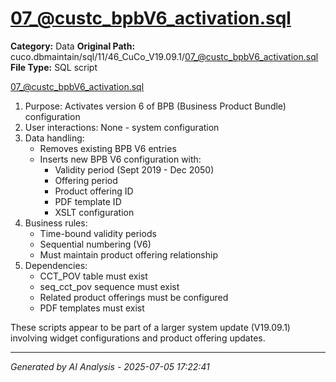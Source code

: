 # 07_@custc_bpbV6_activation.sql

**Category:** Data
**Original Path:** cuco.dbmaintain/sql/11/46_CuCo_V19.09.1/07_@custc_bpbV6_activation.sql
**File Type:** SQL script

07_@custc_bpbV6_activation.sql
1. Purpose: Activates version 6 of BPB (Business Product Bundle) configuration
2. User interactions: None - system configuration
3. Data handling:
   - Removes existing BPB V6 entries
   - Inserts new BPB V6 configuration with:
     - Validity period (Sept 2019 - Dec 2050)
     - Offering period
     - Product offering ID
     - PDF template ID
     - XSLT configuration
4. Business rules:
   - Time-bound validity periods
   - Sequential numbering (V6)
   - Must maintain product offering relationship
5. Dependencies:
   - CCT_POV table must exist
   - seq_cct_pov sequence must exist
   - Related product offerings must be configured
   - PDF templates must exist

These scripts appear to be part of a larger system update (V19.09.1) involving widget configurations and product offering updates.

---
*Generated by AI Analysis - 2025-07-05 17:22:41*

